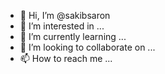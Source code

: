 - 👋 Hi, I’m @sakibsaron
- 👀 I’m interested in ...
- 🌱 I’m currently learning ...
- 💞️ I’m looking to collaborate on ...
- 📫 How to reach me ...

<!---
sakibsaron/sakibsaron is a ✨ special ✨ repository because its `README.md` (this file) appears on your GitHub profile.
You can click the Preview link to take a look at your changes.
--->
